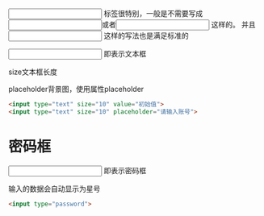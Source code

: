 <input> 标签很特别，一般是不需要写成<input />或者<input></input> 这样的。 并且<input> 这样的写法也是满足标准的

<input type="text"> 即表示文本框

size文本框长度

placeholder背景图，使用属性placeholder

```html
<input type="text" size="10" value="初始值">
<input type="text" size="10" placeholder="请输入账号">
```

# 密码框

<input type="password"> 即表示密码框

输入的数据会自动显示为星号

```html
<input type="password">
```

